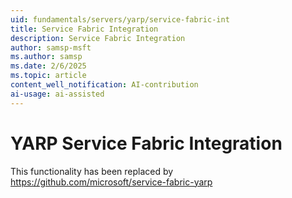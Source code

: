 ```yaml
---
uid: fundamentals/servers/yarp/service-fabric-int
title: Service Fabric Integration
description: Service Fabric Integration
author: samsp-msft
ms.author: samsp
ms.date: 2/6/2025
ms.topic: article
content_well_notification: AI-contribution
ai-usage: ai-assisted
---
```


# YARP Service Fabric Integration

This functionality has been replaced by https://github.com/microsoft/service-fabric-yarp
